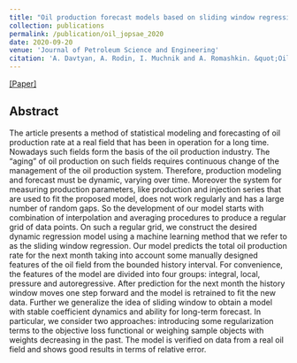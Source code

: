 ```yaml
---
title: "Oil production forecast models based on sliding window regression"
collection: publications
permalink: /publication/oil_jopsae_2020
date: 2020-09-20
venue: 'Journal of Petroleum Science and Engineering'
citation: 'A. Davtyan, A. Rodin, I. Muchnik and A. Romashkin. &quot;Oil production forecast models based on sliding window regression.&quot; In <i>Journal of Petroleum Science and Engineering, Volume 195, 2020, 107916, ISSN 0920-4105, https://doi.org/10.1016/j.petrol.2020.107916</i>.'
---
```


[[Paper]](https://doi.org/10.1016/j.petrol.2020.107916)

## Abstract

The article presents a method of statistical modeling and forecasting of oil production rate at a real field that has been in operation for a long time. Nowadays such fields form the basis of the oil production industry. The “aging” of oil production on such fields requires continuous change of the management of the oil production system. Therefore, production modeling and forecast must be dynamic, varying over time. Moreover the system for measuring production parameters, like production and injection series that are used to fit the proposed model, does not work regularly and has a large number of random gaps. So the development of our model starts with combination of interpolation and averaging procedures to produce a regular grid of data points. On such a regular grid, we construct the desired dynamic regression model using a machine learning method that we refer to as the sliding window regression. Our model predicts the total oil production rate for the next month taking into account some manually designed features of the oil field from the bounded history interval. For convenience, the features of the model are divided into four groups: integral, local, pressure and autoregressive. After prediction for the next month the history window moves one step forward and the model is retrained to fit the new data. Further we generalize the idea of sliding window to obtain a model with stable coefficient dynamics and ability for long-term forecast. In particular, we consider two approaches: introducing some regularization terms to the objective loss functional or weighing sample objects with weights decreasing in the past. The model is verified on data from a real oil field and shows good results in terms of relative error.
